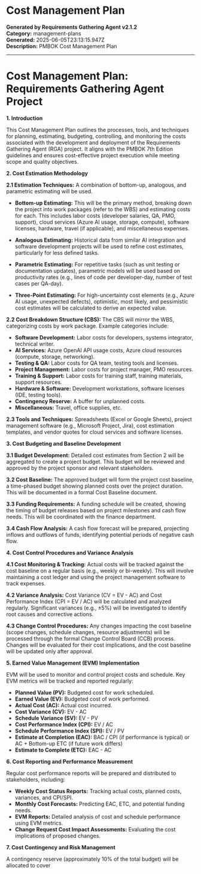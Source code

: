 # Cost Management Plan

**Generated by Requirements Gathering Agent v2.1.2**  
**Category:** management-plans  
**Generated:** 2025-06-05T23:13:15.947Z  
**Description:** PMBOK Cost Management Plan

---

# Cost Management Plan: Requirements Gathering Agent Project

**1. Introduction**

This Cost Management Plan outlines the processes, tools, and techniques for planning, estimating, budgeting, controlling, and monitoring the costs associated with the development and deployment of the Requirements Gathering Agent (RGA) project.  It aligns with the PMBOK 7th Edition guidelines and ensures cost-effective project execution while meeting scope and quality objectives.

**2. Cost Estimation Methodology**

**2.1 Estimation Techniques:**  A combination of bottom-up, analogous, and parametric estimating will be used.

* **Bottom-up Estimating:** This will be the primary method, breaking down the project into work packages (refer to the WBS) and estimating costs for each.  This includes labor costs (developer salaries, QA, PMO, support), cloud services (Azure AI usage, storage, compute), software licenses, hardware, travel (if applicable), and miscellaneous expenses.

* **Analogous Estimating:**  Historical data from similar AI integration and software development projects will be used to refine cost estimates, particularly for less defined tasks.

* **Parametric Estimating:** For repetitive tasks (such as unit testing or documentation updates), parametric models will be used based on productivity rates (e.g., lines of code per developer-day, number of test cases per QA-day).

* **Three-Point Estimating:** For high-uncertainty cost elements (e.g., Azure AI usage, unexpected defects), optimistic, most likely, and pessimistic cost estimates will be calculated to derive an expected value.

**2.2 Cost Breakdown Structure (CBS):**  The CBS will mirror the WBS, categorizing costs by work package.  Example categories include:

* **Software Development:** Labor costs for developers, systems integrator, technical writer.
* **AI Services:** Azure OpenAI API usage costs, Azure cloud resources (compute, storage, networking).
* **Testing & QA:** Labor costs for QA team, testing tools and licenses.
* **Project Management:** Labor costs for project manager, PMO resources.
* **Training & Support:** Labor costs for training staff, training materials, support resources.
* **Hardware & Software:** Development workstations, software licenses (IDE, testing tools).
* **Contingency Reserve:**  A buffer for unplanned costs.
* **Miscellaneous:** Travel, office supplies, etc.

**2.3 Tools and Techniques:**  Spreadsheets (Excel or Google Sheets), project management software (e.g., Microsoft Project, Jira), cost estimation templates, and vendor quotes for cloud services and software licenses.

**3. Cost Budgeting and Baseline Development**

**3.1 Budget Development:** Detailed cost estimates from Section 2 will be aggregated to create a project budget. This budget will be reviewed and approved by the project sponsor and relevant stakeholders.

**3.2 Cost Baseline:** The approved budget will form the project cost baseline, a time-phased budget showing planned costs over the project duration.  This will be documented in a formal Cost Baseline document.

**3.3 Funding Requirements:** A funding schedule will be created, showing the timing of budget releases based on project milestones and cash flow needs.  This will be coordinated with the finance department.

**3.4 Cash Flow Analysis:** A cash flow forecast will be prepared, projecting inflows and outflows of funds, identifying potential periods of negative cash flow.

**4. Cost Control Procedures and Variance Analysis**

**4.1 Cost Monitoring & Tracking:** Actual costs will be tracked against the cost baseline on a regular basis (e.g., weekly or bi-weekly).  This will involve maintaining a cost ledger and using the project management software to track expenses.

**4.2 Variance Analysis:** Cost Variance (CV = EV - AC) and Cost Performance Index (CPI = EV / AC) will be calculated and analyzed regularly.  Significant variances (e.g., ±5%) will be investigated to identify root causes and corrective actions.

**4.3 Change Control Procedures:**  Any changes impacting the cost baseline (scope changes, schedule changes, resource adjustments) will be processed through the formal Change Control Board (CCB) process.  Changes will be evaluated for their cost implications, and the cost baseline will be updated only after approval.

**5. Earned Value Management (EVM) Implementation**

EVM will be used to monitor and control project costs and schedule.  Key EVM metrics will be tracked and reported regularly:

* **Planned Value (PV):** Budgeted cost for work scheduled.
* **Earned Value (EV):** Budgeted cost of work performed.
* **Actual Cost (AC):** Actual cost incurred.
* **Cost Variance (CV):** EV - AC
* **Schedule Variance (SV):** EV - PV
* **Cost Performance Index (CPI):** EV / AC
* **Schedule Performance Index (SPI):** EV / PV
* **Estimate at Completion (EAC):**  BAC / CPI (if performance is typical) or AC + Bottom-up ETC (if future work differs)
* **Estimate to Complete (ETC):** EAC - AC

**6. Cost Reporting and Performance Measurement**

Regular cost performance reports will be prepared and distributed to stakeholders, including:

* **Weekly Cost Status Reports:**  Tracking actual costs, planned costs, variances, and CPI/SPI.
* **Monthly Cost Forecasts:**  Predicting EAC, ETC, and potential funding needs.
* **EVM Reports:**  Detailed analysis of cost and schedule performance using EVM metrics.
* **Change Request Cost Impact Assessments:**  Evaluating the cost implications of proposed changes.

**7. Cost Contingency and Risk Management**

A contingency reserve (approximately 10% of the total budget) will be allocated to cover